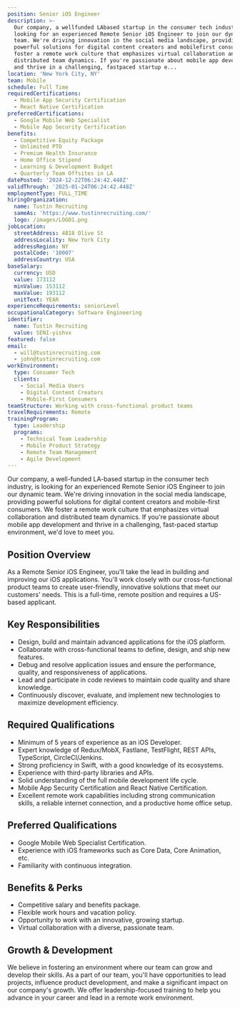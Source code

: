 ```yaml
---
position: Senior iOS Engineer
description: >-
  Our company, a wellfunded LAbased startup in the consumer tech industry, is
  looking for an experienced Remote Senior iOS Engineer to join our dynamic
  team. We're driving innovation in the social media landscape, providing
  powerful solutions for digital content creators and mobilefirst consumers. We
  foster a remote work culture that emphasizes virtual collaboration and
  distributed team dynamics. If you're passionate about mobile app development
  and thrive in a challenging, fastpaced startup e...
location: 'New York City, NY'
team: Mobile
schedule: Full Time
requiredCertifications:
  - Mobile App Security Certification
  - React Native Certification
preferredCertifications:
  - Google Mobile Web Specialist
  - Mobile App Security Certification
benefits:
  - Competitive Equity Package
  - Unlimited PTO
  - Premium Health Insurance
  - Home Office Stipend
  - Learning & Development Budget
  - Quarterly Team Offsites in LA
datePosted: '2024-12-22T06:24:42.448Z'
validThrough: '2025-01-24T06:24:42.448Z'
employmentType: FULL_TIME
hiringOrganization:
  name: Tustin Recruiting
  sameAs: 'https://www.tustinrecruiting.com/'
  logo: /images/LOGO1.png
jobLocation:
  streetAddress: 4818 Olive St
  addressLocality: New York City
  addressRegion: NY
  postalCode: '10007'
  addressCountry: USA
baseSalary:
  currency: USD
  value: 173112
  minValue: 153112
  maxValue: 193112
  unitText: YEAR
experienceRequirements: seniorLevel
occupationalCategory: Software Engineering
identifier:
  name: Tustin Recruiting
  value: SENI-yishvx
featured: false
email:
  - will@tustinrecruiting.com
  - john@tustinrecruiting.com
workEnvironment:
  type: Consumer Tech
  clients:
    - Social Media Users
    - Digital Content Creators
    - Mobile-First Consumers
teamStructure: Working with cross-functional product teams
travelRequirements: Remote
trainingProgram:
  type: Leadership
  programs:
    - Technical Team Leadership
    - Mobile Product Strategy
    - Remote Team Management
    - Agile Development
---
```




Our company, a well-funded LA-based startup in the consumer tech industry, is looking for an experienced Remote Senior iOS Engineer to join our dynamic team. We're driving innovation in the social media landscape, providing powerful solutions for digital content creators and mobile-first consumers. We foster a remote work culture that emphasizes virtual collaboration and distributed team dynamics. If you're passionate about mobile app development and thrive in a challenging, fast-paced startup environment, we'd love to meet you.

## Position Overview
As a Remote Senior iOS Engineer, you'll take the lead in building and improving our iOS applications. You'll work closely with our cross-functional product teams to create user-friendly, innovative solutions that meet our customers' needs. This is a full-time, remote position and requires a US-based applicant.

## Key Responsibilities
- Design, build and maintain advanced applications for the iOS platform.
- Collaborate with cross-functional teams to define, design, and ship new features.
- Debug and resolve application issues and ensure the performance, quality, and responsiveness of applications.
- Lead and participate in code reviews to maintain code quality and share knowledge.
- Continuously discover, evaluate, and implement new technologies to maximize development efficiency.

## Required Qualifications
- Minimum of 5 years of experience as an iOS Developer.
- Expert knowledge of Redux/MobX, Fastlane, TestFlight, REST APIs, TypeScript, CircleCI/Jenkins.
- Strong proficiency in Swift, with a good knowledge of its ecosystems.
- Experience with third-party libraries and APIs.
- Solid understanding of the full mobile development life cycle.
- Mobile App Security Certification and React Native Certification.
- Excellent remote work capabilities including strong communication skills, a reliable internet connection, and a productive home office setup.

## Preferred Qualifications
- Google Mobile Web Specialist Certification.
- Experience with iOS frameworks such as Core Data, Core Animation, etc.
- Familiarity with continuous integration.

## Benefits & Perks
- Competitive salary and benefits package.
- Flexible work hours and vacation policy.
- Opportunity to work with an innovative, growing startup.
- Virtual collaboration with a diverse, passionate team.

## Growth & Development
We believe in fostering an environment where our team can grow and develop their skills. As a part of our team, you'll have opportunities to lead projects, influence product development, and make a significant impact on our company's growth. We offer leadership-focused training to help you advance in your career and lead in a remote work environment.
